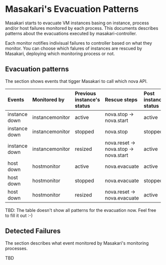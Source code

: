 # Masakari's Evacuation Patterns

Masakari starts to evacuate VM instances basing on instance, process and/or
host failures monitored by each process. This documents describes patterns about
the evacuations executed by masakari-controller.

Each monitor notifies indivisual failures to controller based on what they
monitor. You can choose which falures of instances are rescued by Masakari,
deploying which monitoring process or not.

## Evacuation patterns

The section shows events that tigger Masakari to call which nova API.

| Events | Monitored by | Previous instance's status | Rescue steps | Post instance's status |
| :--- | :--- | :--- | :--- | :--- |
| instance down | instancemonitor | active | nova.stop -> nova.start | active |
| instance down | instancemonitor | stopped | nova.stop | stopped |
| instance down | instancemonitor | resized | nova.reset -> nova.stop -> nova.start | active |
| host down | hostmonitor | active | nova.evacuate | active |
| host down | hostmonitor | stopped | nova.evacuate | stopped |
| host down | hostmonitor | resized | nova.reset -> nova.evacuate | active |

TBD: The table doesn't show all patterns for the evacuation now.
Feel free to fill it out :-)

## Detected Failures

The section describes what event monitored by Masakari's monitoring processes.

TBD